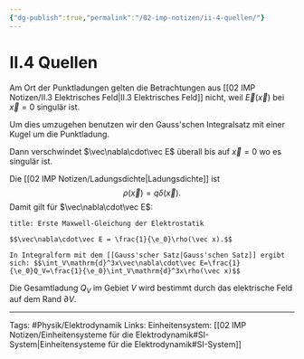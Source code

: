 ```yaml
---
{"dg-publish":true,"permalink":"/02-imp-notizen/ii-4-quellen/"}
---
```


# II.4 Quellen
Am Ort der Punktladungen gelten die Betrachtungen aus [[02 IMP Notizen/II.3 Elektrisches Feld\|II.3 Elektrisches Feld]] nicht, weil $\vec E(\vec x)$ bei $\vec x = 0$ singulär ist. 

Um dies umzugehen benutzen wir den Gauss'schen Integralsatz mit einer Kugel um die Punktladung. 

Dann verschwindet $\vec\nabla\cdot\vec E$ überall bis auf $\vec x=0$ wo es singulär ist. 

Die [[02 IMP Notizen/Ladungsdichte\|Ladungsdichte]] ist $$\rho(\vec x)=q\delta(\vec x).$$
Damit gilt für $\vec\nabla\cdot\vec E$: 
```ad-equation
title: Erste Maxwell-Gleichung der Elektrostatik

$$\vec\nabla\cdot\vec E = \frac{1}{\e_0}\rho(\vec x).$$

In Integralform mit dem [[Gauss'scher Satz|Gauss'schen Satz]] ergibt sich: $$\int_V\mathrm{d}^3x\vec\nabla\cdot\vec E=\frac{1}{\e_0}Q_V=\frac{1}{\e_0}\int_V\mathrm{d}^3x\rho(\vec x)$$

```

Die Gesamtladung $Q_V$ im Gebiet $V$ wird bestimmt durch das elektrische Feld auf dem Rand $\partial V$.

___
Tags: #Physik/Elektrodynamik 
Links: 
Einheitensystem: [[02 IMP Notizen/Einheitensysteme für die Elektrodynamik#SI-System\|Einheitensysteme für die Elektrodynamik#SI-System]]